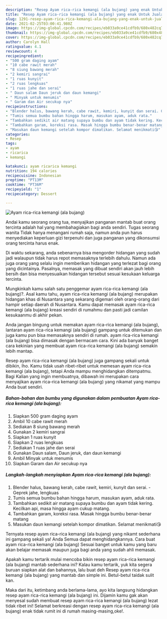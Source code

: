 ```yaml
---
description: "Resep Ayam rica-rica kemangi (ala bujang) yang enak Untuk Jualan"
title: "Resep Ayam rica-rica kemangi (ala bujang) yang enak Untuk Jualan"
slug: 1291-resep-ayam-rica-rica-kemangi-ala-bujang-yang-enak-untuk-jualan
date: 2021-02-25T03:00:41.980Z
image: https://img-global.cpcdn.com/recipes/eb033a9ce41cdfb9/680x482cq70/ayam-rica-rica-kemangi-ala-bujang-foto-resep-utama.jpg
thumbnail: https://img-global.cpcdn.com/recipes/eb033a9ce41cdfb9/680x482cq70/ayam-rica-rica-kemangi-ala-bujang-foto-resep-utama.jpg
cover: https://img-global.cpcdn.com/recipes/eb033a9ce41cdfb9/680x482cq70/ayam-rica-rica-kemangi-ala-bujang-foto-resep-utama.jpg
author: Carolyn Hall
ratingvalue: 4.1
reviewcount: 4
recipeingredient:
- "500 gram daging ayam"
- "10 cabe rawit merah"
- "8 siung bawang merah"
- "2 kemiri sangrai"
- "1 ruas kunyit"
- "2 ruas lengkuas"
- "1 ruas jahe dan serai"
- " Daun salam Daun jeruk dan daun kemangi"
- " Minyak untuk menumis"
- " Garam dan Air secukup nya"
recipeinstructions:
- "Blender halus, bawang kerah, cabe rawit, kemiri, kunyit dan serai. Geprek jahe, lengkuas"
- "Tumis semua bumbu bahan hingga harum, masukan ayam, aduk rata."
- "Tambahkan sedikit air matang supaya bumbu dan ayam tidak kering. Kecilkan api, masa hingga ayam cukup matang."
- "Tambahkan garam, koreksi rasa. Masak hingga bumbu benar-benar matang"
- "Masukan daun kemangi setelah kompor dimatikan. Selamat menikmati😘"
categories:
- Resep
tags:
- ayam
- ricarica
- kemangi

katakunci: ayam ricarica kemangi 
nutrition: 194 calories
recipecuisine: Indonesian
preptime: "PT13M"
cooktime: "PT36M"
recipeyield: "1"
recipecategory: Dessert

---
```



![Ayam rica-rica kemangi (ala bujang)](https://img-global.cpcdn.com/recipes/eb033a9ce41cdfb9/680x482cq70/ayam-rica-rica-kemangi-ala-bujang-foto-resep-utama.jpg)

Andai kamu seorang orang tua, menyajikan panganan mantab buat orang tercinta adalah hal yang membahagiakan bagi anda sendiri. Tugas seorang  wanita Tidak hanya menangani rumah saja, namun anda pun harus menyediakan keperluan gizi terpenuhi dan juga panganan yang dikonsumsi orang tercinta harus enak.

Di waktu  sekarang, anda sebenarnya bisa mengorder hidangan yang sudah jadi walaupun tidak harus repot memasaknya terlebih dahulu. Namun ada juga orang yang selalu ingin memberikan hidangan yang terlezat bagi orang yang dicintainya. Pasalnya, memasak yang dibuat sendiri akan jauh lebih bersih dan bisa menyesuaikan hidangan tersebut sesuai kesukaan keluarga tercinta. 



Mungkinkah kamu salah satu penggemar ayam rica-rica kemangi (ala bujang)?. Asal kamu tahu, ayam rica-rica kemangi (ala bujang) merupakan hidangan khas di Nusantara yang sekarang digemari oleh orang-orang dari hampir setiap daerah di Nusantara. Kamu dapat memasak ayam rica-rica kemangi (ala bujang) kreasi sendiri di rumahmu dan pasti jadi camilan kesukaanmu di akhir pekan.

Anda jangan bingung untuk memakan ayam rica-rica kemangi (ala bujang), lantaran ayam rica-rica kemangi (ala bujang) gampang untuk ditemukan dan juga kamu pun bisa memasaknya sendiri di rumah. ayam rica-rica kemangi (ala bujang) bisa dimasak dengan bermacam cara. Kini ada banyak banget cara kekinian yang membuat ayam rica-rica kemangi (ala bujang) semakin lebih mantap.

Resep ayam rica-rica kemangi (ala bujang) juga gampang sekali untuk dibikin, lho. Kamu tidak usah ribet-ribet untuk memesan ayam rica-rica kemangi (ala bujang), tetapi Anda mampu menghidangkan ditempatmu. Bagi Kalian yang ingin membuatnya, dibawah ini merupakan cara menyajikan ayam rica-rica kemangi (ala bujang) yang nikamat yang mampu Anda buat sendiri.

<!--inarticleads1-->

##### Bahan-bahan dan bumbu yang digunakan dalam pembuatan Ayam rica-rica kemangi (ala bujang):

1. Siapkan 500 gram daging ayam
1. Ambil 10 cabe rawit merah
1. Sediakan 8 siung bawang merah
1. Gunakan 2 kemiri sangrai
1. Siapkan 1 ruas kunyit
1. Siapkan 2 ruas lengkuas
1. Sediakan 1 ruas jahe dan serai
1. Gunakan  Daun salam, Daun jeruk, dan daun kemangi
1. Ambil  Minyak untuk menumis
1. Siapkan  Garam dan Air secukup nya




<!--inarticleads2-->

##### Langkah-langkah menyiapkan Ayam rica-rica kemangi (ala bujang):

1. Blender halus, bawang kerah, cabe rawit, kemiri, kunyit dan serai. - Geprek jahe, lengkuas
1. Tumis semua bumbu bahan hingga harum, masukan ayam, aduk rata.
1. Tambahkan sedikit air matang supaya bumbu dan ayam tidak kering. Kecilkan api, masa hingga ayam cukup matang.
1. Tambahkan garam, koreksi rasa. Masak hingga bumbu benar-benar matang
1. Masukan daun kemangi setelah kompor dimatikan. Selamat menikmati😘




Ternyata resep ayam rica-rica kemangi (ala bujang) yang nikamt sederhana ini gampang sekali ya! Anda Semua dapat menghidangkannya. Cara buat ayam rica-rica kemangi (ala bujang) Sesuai banget untuk kamu yang baru akan belajar memasak maupun juga bagi anda yang sudah ahli memasak.

Apakah kamu tertarik mulai mencoba bikin resep ayam rica-rica kemangi (ala bujang) mantab sederhana ini? Kalau kamu tertarik, yuk kita segera buruan siapkan alat dan bahannya, lalu buat deh Resep ayam rica-rica kemangi (ala bujang) yang mantab dan simple ini. Betul-betul taidak sulit kan. 

Maka dari itu, ketimbang anda berlama-lama, ayo kita langsung hidangkan resep ayam rica-rica kemangi (ala bujang) ini. Dijamin kamu gak akan menyesal sudah membuat resep ayam rica-rica kemangi (ala bujang) lezat tidak ribet ini! Selamat berkreasi dengan resep ayam rica-rica kemangi (ala bujang) enak tidak rumit ini di rumah masing-masing,oke!.

